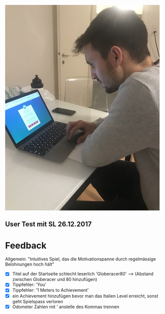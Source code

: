 ![picture](userTesting.jpg)

## User Test mit SL 26.12.2017

# Feedback

 Allgemein: "Intuitives Spiel, das die Motivationspanne durch regelmässige Belohnungen hoch hält"
 
- [x] Titel auf der Startseite schlecht leserlich 'Globeracer80' --> (Abstand zwischen Globeracer und 80 hinzufügen)
- [x] Tippfehler: 'You' 
- [x] Tippfehler: '1 Meters to Achievement'
- [x] ein Achievement hinzufügen bevor man das Italien Level erreicht, sonst geht Spielspass verloren
- [x] Odometer Zahlen mit ‘ anstelle des Kommas trennen
